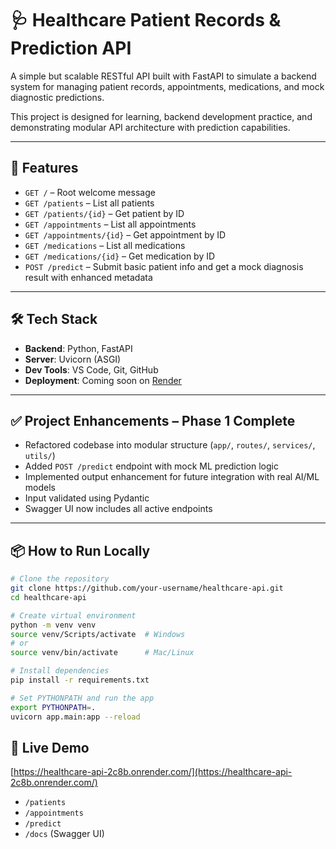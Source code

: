 # 🩺 Healthcare Patient Records & Prediction API

A simple but scalable RESTful API built with FastAPI to simulate a backend system for managing patient records, appointments, medications, and mock diagnostic predictions.

This project is designed for learning, backend development practice, and demonstrating modular API architecture with prediction capabilities.

---

## 🚀 Features

- `GET /` – Root welcome message  
- `GET /patients` – List all patients  
- `GET /patients/{id}` – Get patient by ID  
- `GET /appointments` – List all appointments  
- `GET /appointments/{id}` – Get appointment by ID  
- `GET /medications` – List all medications  
- `GET /medications/{id}` – Get medication by ID
- `POST /predict` – Submit basic patient info and get a mock diagnosis result with enhanced metadata

---

## 🛠️ Tech Stack

- **Backend**: Python, FastAPI  
- **Server**: Uvicorn (ASGI)  
- **Dev Tools**: VS Code, Git, GitHub  
- **Deployment**: Coming soon on [Render](https://render.com/)

---

## ✅ Project Enhancements – Phase 1 Complete

- Refactored codebase into modular structure (`app/`, `routes/`, `services/`, `utils/`)
- Added `POST /predict` endpoint with mock ML prediction logic
- Implemented output enhancement for future integration with real AI/ML models
- Input validated using Pydantic
- Swagger UI now includes all active endpoints

---

## 📦 How to Run Locally

```bash
# Clone the repository
git clone https://github.com/your-username/healthcare-api.git
cd healthcare-api

# Create virtual environment
python -m venv venv
source venv/Scripts/activate  # Windows
# or
source venv/bin/activate      # Mac/Linux

# Install dependencies
pip install -r requirements.txt

# Set PYTHONPATH and run the app
export PYTHONPATH=.
uvicorn app.main:app --reload

```

## 🔗 Live Demo

[https://healthcare-api-2c8b.onrender.com/](https://healthcare-api-2c8b.onrender.com/)

- `/patients`
- `/appointments`
- `/predict`
- `/docs` (Swagger UI)
